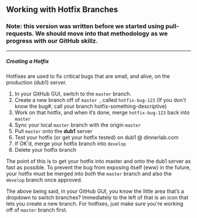## Working with Hotfix Branches
### Note: this version was written before we started using pull-requests. We should move into that methodology as we progress with our GitHub skillz.

---

##### Creating a Hotfix
Hotfixes are used to fix critical bugs that are small, and alive, on the production (dub1) server.

1. In your GitHub GUI, switch to the `master` branch.
2. Create a new branch off of `master `, called `hotfix-bug-123` (If you don't know the bug#, call your branch hotfix-something-descriptive)
3. Work on that hotfix, and when it’s done, merge `hotfix-bug-123` back into `master`
4. Sync your local `master` branch with the origin `master`
4. Pull `master` onto the **dub1** server
5. Test your hotfix (or get your hotfix tested) on dub1 @ dinnerlab.com
6. If OK'd, merge your hotfix branch into `develop`
7. Delete your hotfix branch

The point of this is to get your hotfix into master and onto the dub1 server as fast as possible. To prevent the bug from exposing itself (eww) in the future, your hotfix must be merged into _both_ the `master` branch and also the `develop` branch once approved.

The above being said, in your GitHub GUI, you know the little area that’s a dropdown to switch branches? Immediately to the left of that is an icon that lets you create a new branch. For hotfixes, just make sure you're working off of `master` branch first.